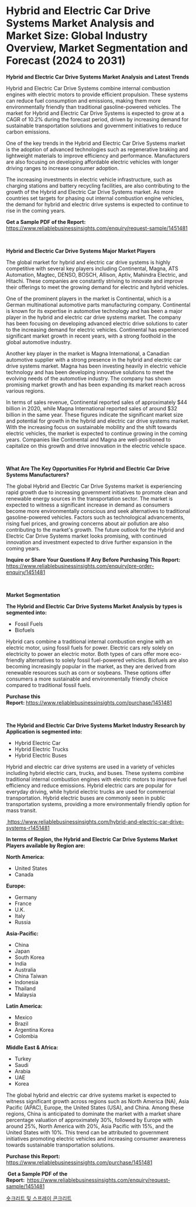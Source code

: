 <p><h1>Hybrid and Electric Car Drive Systems Market Analysis and Market Size: Global Industry Overview, Market Segmentation and Forecast (2024 to 2031)</h1></p><p><strong>Hybrid and Electric Car Drive Systems Market Analysis and Latest Trends</strong></p>
<p><p>Hybrid and Electric Car Drive Systems combine internal combustion engines with electric motors to provide efficient propulsion. These systems can reduce fuel consumption and emissions, making them more environmentally friendly than traditional gasoline-powered vehicles. The market for Hybrid and Electric Car Drive Systems is expected to grow at a CAGR of 10.2% during the forecast period, driven by increasing demand for sustainable transportation solutions and government initiatives to reduce carbon emissions.</p><p>One of the key trends in the Hybrid and Electric Car Drive Systems market is the adoption of advanced technologies such as regenerative braking and lightweight materials to improve efficiency and performance. Manufacturers are also focusing on developing affordable electric vehicles with longer driving ranges to increase consumer adoption.</p><p>The increasing investments in electric vehicle infrastructure, such as charging stations and battery recycling facilities, are also contributing to the growth of the Hybrid and Electric Car Drive Systems market. As more countries set targets for phasing out internal combustion engine vehicles, the demand for hybrid and electric drive systems is expected to continue to rise in the coming years.</p></p>
<p><strong>Get a Sample PDF of the Report:&nbsp;</strong> <a href="https://www.reliablebusinessinsights.com/enquiry/request-sample/1451481">https://www.reliablebusinessinsights.com/enquiry/request-sample/1451481</a></p>
<p>&nbsp;</p>
<p><strong>Hybrid and Electric Car Drive Systems Major Market Players</strong></p>
<p><p>The global market for hybrid and electric car drive systems is highly competitive with several key players including Continental, Magna, ATS Automation, Magtec, DENSO, BOSCH, Allison, Aptiv, Mahindra Electric, and Hitachi. These companies are constantly striving to innovate and improve their offerings to meet the growing demand for electric and hybrid vehicles.</p><p>One of the prominent players in the market is Continental, which is a German multinational automotive parts manufacturing company. Continental is known for its expertise in automotive technology and has been a major player in the hybrid and electric car drive systems market. The company has been focusing on developing advanced electric drive solutions to cater to the increasing demand for electric vehicles. Continental has experienced significant market growth in recent years, with a strong foothold in the global automotive industry.</p><p>Another key player in the market is Magna International, a Canadian automotive supplier with a strong presence in the hybrid and electric car drive systems market. Magna has been investing heavily in electric vehicle technology and has been developing innovative solutions to meet the evolving needs of the automotive industry. The company has shown promising market growth and has been expanding its market reach across various regions.</p><p>In terms of sales revenue, Continental reported sales of approximately $44 billion in 2020, while Magna International reported sales of around $32 billion in the same year. These figures indicate the significant market size and potential for growth in the hybrid and electric car drive systems market. With the increasing focus on sustainable mobility and the shift towards electric vehicles, the market is expected to continue growing in the coming years. Companies like Continental and Magna are well-positioned to capitalize on this growth and drive innovation in the electric vehicle space.</p></p>
<p>&nbsp;</p>
<p><strong>What Are The Key Opportunities For Hybrid and Electric Car Drive Systems Manufacturers?</strong></p>
<p><p>The global Hybrid and Electric Car Drive Systems market is experiencing rapid growth due to increasing government initiatives to promote clean and renewable energy sources in the transportation sector. The market is expected to witness a significant increase in demand as consumers become more environmentally conscious and seek alternatives to traditional gasoline-powered vehicles. Factors such as technological advancements, rising fuel prices, and growing concerns about air pollution are also contributing to the market's growth. The future outlook for the Hybrid and Electric Car Drive Systems market looks promising, with continued innovation and investment expected to drive further expansion in the coming years.</p></p>
<p><strong>Inquire or Share Your Questions If Any Before Purchasing This Report:</strong> <a href="https://www.reliablebusinessinsights.com/enquiry/pre-order-enquiry/1451481">https://www.reliablebusinessinsights.com/enquiry/pre-order-enquiry/1451481</a></p>
<p>&nbsp;</p>
<p><strong>Market Segmentation</strong></p>
<p><strong>The Hybrid and Electric Car Drive Systems Market Analysis by types is segmented into:</strong></p>
<p><ul><li>Fossil Fuels</li><li>Biofuels</li></ul></p>
<p><p>Hybrid cars combine a traditional internal combustion engine with an electric motor, using fossil fuels for power. Electric cars rely solely on electricity to power an electric motor. Both types of cars offer more eco-friendly alternatives to solely fossil fuel-powered vehicles. Biofuels are also becoming increasingly popular in the market, as they are derived from renewable resources such as corn or soybeans. These options offer consumers a more sustainable and environmentally friendly choice compared to traditional fossil fuels.</p></p>
<p><strong>Purchase this Report:&nbsp;</strong><a href="https://www.reliablebusinessinsights.com/purchase/1451481">https://www.reliablebusinessinsights.com/purchase/1451481</a></p>
<p>&nbsp;</p>
<p><strong>The Hybrid and Electric Car Drive Systems Market Industry Research by Application is segmented into:</strong></p>
<p><ul><li>Hybrid Electric Car</li><li>Hybrid Electric Trucks</li><li>Hybrid Electric Buses</li></ul></p>
<p><p>Hybrid and electric car drive systems are used in a variety of vehicles including hybrid electric cars, trucks, and buses. These systems combine traditional internal combustion engines with electric motors to improve fuel efficiency and reduce emissions. Hybrid electric cars are popular for everyday driving, while hybrid electric trucks are used for commercial transportation. Hybrid electric buses are commonly seen in public transportation systems, providing a more environmentally friendly option for mass transit.</p></p>
<p><a href="https://www.reliablebusinessinsights.com/hybrid-and-electric-car-drive-systems-r1451481">&nbsp;https://www.reliablebusinessinsights.com/hybrid-and-electric-car-drive-systems-r1451481</a></p>
<p><strong>In terms of Region, the Hybrid and Electric Car Drive Systems Market Players available by Region are:</strong></p>
<p>
    <p> <strong> North America: </strong>
        <ul>
            <li>United States</li>
            <li>Canada</li>
        </ul>
        </p> 
    <p> <strong> Europe: </strong>
        <ul>
            <li>Germany</li>
            <li>France</li>
            <li>U.K.</li>
            <li>Italy</li>
            <li>Russia</li>
        </ul>
        </p> 
    <p> <strong> Asia-Pacific: </strong>
        <ul>
            <li>China</li>
            <li>Japan</li>
            <li>South Korea</li>
            <li>India</li>
            <li>Australia</li>
            <li>China Taiwan</li>
            <li>Indonesia</li>
            <li>Thailand</li>
            <li>Malaysia</li>
        </ul>
        </p> 
    <p> <strong> Latin America: </strong>
        <ul>
            <li>Mexico</li>
            <li>Brazil</li>
            <li>Argentina Korea</li>
            <li>Colombia</li>
        </ul>
        </p> 
    <p> <strong> Middle East & Africa: </strong>
        <ul>
            <li>Turkey</li>
            <li>Saudi</li>
            <li>Arabia</li>
            <li>UAE</li>
            <li>Korea</li>
        </ul>
    </p>
    </p>
<p><p>The global hybrid and electric car drive systems market is expected to witness significant growth across regions such as North America (NA), Asia Pacific (APAC), Europe, the United States (USA), and China. Among these regions, China is anticipated to dominate the market with a market share percentage valuation of approximately 30%, followed by Europe with around 25%, North America with 20%, Asia Pacific with 15%, and the United States with 10%. This trend can be attributed to government initiatives promoting electric vehicles and increasing consumer awareness towards sustainable transportation solutions.</p></p>
<p><strong>Purchase this Report: </strong><a href="https://www.reliablebusinessinsights.com/purchase/1451481">https://www.reliablebusinessinsights.com/purchase/1451481</a></p>
<p>&nbsp;<strong>Get a Sample PDF of the Report:&nbsp;&nbsp;</strong><a href="https://www.reliablebusinessinsights.com/enquiry/request-sample/1451481">https://www.reliablebusinessinsights.com/enquiry/request-sample/1451481</a></p>
<p><strong></strong></p>
<p><p><a href="https://github.com/Nicolasrown5/Market-Research-Report-List-1/blob/main/1442315114806.md">숏크리트 및 스프레이 콘크리트</a></p></p>